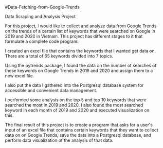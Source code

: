 #Data-Fetching-from-Google-Trends

Data Scraping and Analysis Project

For this project, I would like to collect and analyze data from Google Trends on the trends of a certain list of keywords that were searched on Google in 2019 and 2020 in Vietnam. This project has different stages to it that formulate a complete code program:

I created an excel file that contains the keywords that I wanted get data on. There are a total of 65 keywords divided into 7 topics.

Using the pytrends package, I found the data on the number of searches of these keywords on Google Trends in 2019 and 2020 and assign them to a new excel file.

I also put the data I gathered into the Postgresql database system for accessible and convenient data management.

I performed some analysis on the top 5 and top 10 keywords that were searched the most in 2019 and 2020. I also found the most searched keyword in each month of 2019 and 2020 and executed visualization on this.

The final result of this project is to create a program that asks for a user's input of an excel file that contains certain keywords that they want to collect data on on Google Trends, save the data into a Postgresql database, and perform data visualization of the analysis of that data.

